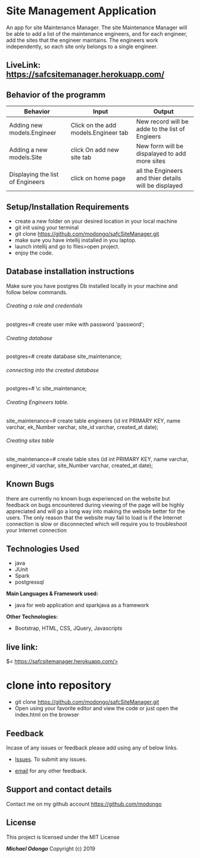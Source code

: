 # Site Management Application

 An app for site Maintenance Manager. The site Maintenance Manager will be able to add a list of the maintenance engineers, and for each engineer, add the sites that the engineer maintains. The engineers work independently, so each site only belongs to a single engineer.
## LiveLink: https://safcsitemanager.herokuapp.com/

## Behavior of the programm

 | Behavior                                       |  Input | Output    |
 | ---------------------------------------------- | ------ | --------- |
 |Adding new models.Engineer|  Click on the add models.Engineer tab   |  New record will be adde to the list of Engieers|
 |Adding a new models.Site| click On add new site tab  |  New form will be dispalayed to add more sites |
 |Displaying the list of Engineers| click on home page |  all the Engineers and thier details will be displayed|
 
## Setup/Installation Requirements

* create a new folder on your desired location in your local machine
* git init using your terminal
* git clone https://github.com/modongo/safcSiteManager.git
* make sure you have intellij installed in you laptop.
* launch intellij and go to files>open project.
* enjoy the code.
## Database installation instructions
Make sure you have postgres Db installed locally in your machine and follow below commands.

###### Creating a role and credentials

postgres=# create user mike with password 'password';


###### Creating database
postgres=# create database site_maintenance;


###### connecting into the created database
postgres=# \c site_maintenance;

###### Creating Engineers table.

site_maintenance=# create table engineers (id int PRIMARY KEY, name varchar, ek_Number varchar, site_id varchar, created_at date);

###### Creating sites table

site_maintenance=# create table sites (id int PRIMARY KEY, name varchar, engineer_id varchar, site_Number varchar, created_at date);

## Known Bugs

there are currently no known bugs experienced on the website but feedback on bugs encountered during viewing of the page will be highly appreciated and will go a long way into making the website better for the users. The only reason that the website may fail to load is if the Internet connection is slow or disconnected which will require you to troubleshoot your Internet connection

## Technologies Used
* java
* JUnit
* Spark
* postgressql

**Main Languages & Framework used:**

* java for web application and sparkjava as a framework


**Other Technologies:**

* Bootstrap, HTML, CSS, JQuery, Javascripts

## live link:

$< https://safcsitemanager.herokuapp.com/>

# clone into repository

* git clone https://github.com/modongo/safcSiteManager.git
* Open using your favorite editor and view the code or just open the index.html on the browser

## Feedback

Incase of any issues or feedback please add using any of below links.

* [Issues](https://github.com/modongo/safcSiteManager/issues). To submit any issues.

* [email](mikodongo@gmail.com) for any other feedback.

## Support and contact details

 Contact me on my github account <https://github.com/modongo>


## License

This project is licensed under the MIT License

**_Michael Odongo_** Copyright (c) 2019